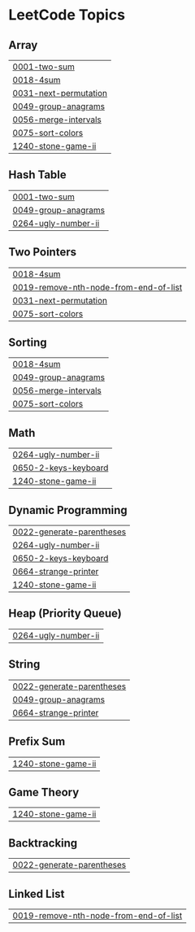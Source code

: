 
<!---LeetCode Topics Start-->
# LeetCode Topics
## Array
|  |
| ------- |
| [0001-two-sum](https://github.com/yadav-ved/LeetCode/tree/master/0001-two-sum) |
| [0018-4sum](https://github.com/yadav-ved/LeetCode/tree/master/0018-4sum) |
| [0031-next-permutation](https://github.com/yadav-ved/LeetCode/tree/master/0031-next-permutation) |
| [0049-group-anagrams](https://github.com/yadav-ved/LeetCode/tree/master/0049-group-anagrams) |
| [0056-merge-intervals](https://github.com/yadav-ved/LeetCode/tree/master/0056-merge-intervals) |
| [0075-sort-colors](https://github.com/yadav-ved/LeetCode/tree/master/0075-sort-colors) |
| [1240-stone-game-ii](https://github.com/yadav-ved/LeetCode/tree/master/1240-stone-game-ii) |
## Hash Table
|  |
| ------- |
| [0001-two-sum](https://github.com/yadav-ved/LeetCode/tree/master/0001-two-sum) |
| [0049-group-anagrams](https://github.com/yadav-ved/LeetCode/tree/master/0049-group-anagrams) |
| [0264-ugly-number-ii](https://github.com/yadav-ved/LeetCode/tree/master/0264-ugly-number-ii) |
## Two Pointers
|  |
| ------- |
| [0018-4sum](https://github.com/yadav-ved/LeetCode/tree/master/0018-4sum) |
| [0019-remove-nth-node-from-end-of-list](https://github.com/yadav-ved/LeetCode/tree/master/0019-remove-nth-node-from-end-of-list) |
| [0031-next-permutation](https://github.com/yadav-ved/LeetCode/tree/master/0031-next-permutation) |
| [0075-sort-colors](https://github.com/yadav-ved/LeetCode/tree/master/0075-sort-colors) |
## Sorting
|  |
| ------- |
| [0018-4sum](https://github.com/yadav-ved/LeetCode/tree/master/0018-4sum) |
| [0049-group-anagrams](https://github.com/yadav-ved/LeetCode/tree/master/0049-group-anagrams) |
| [0056-merge-intervals](https://github.com/yadav-ved/LeetCode/tree/master/0056-merge-intervals) |
| [0075-sort-colors](https://github.com/yadav-ved/LeetCode/tree/master/0075-sort-colors) |
## Math
|  |
| ------- |
| [0264-ugly-number-ii](https://github.com/yadav-ved/LeetCode/tree/master/0264-ugly-number-ii) |
| [0650-2-keys-keyboard](https://github.com/yadav-ved/LeetCode/tree/master/0650-2-keys-keyboard) |
| [1240-stone-game-ii](https://github.com/yadav-ved/LeetCode/tree/master/1240-stone-game-ii) |
## Dynamic Programming
|  |
| ------- |
| [0022-generate-parentheses](https://github.com/yadav-ved/LeetCode/tree/master/0022-generate-parentheses) |
| [0264-ugly-number-ii](https://github.com/yadav-ved/LeetCode/tree/master/0264-ugly-number-ii) |
| [0650-2-keys-keyboard](https://github.com/yadav-ved/LeetCode/tree/master/0650-2-keys-keyboard) |
| [0664-strange-printer](https://github.com/yadav-ved/LeetCode/tree/master/0664-strange-printer) |
| [1240-stone-game-ii](https://github.com/yadav-ved/LeetCode/tree/master/1240-stone-game-ii) |
## Heap (Priority Queue)
|  |
| ------- |
| [0264-ugly-number-ii](https://github.com/yadav-ved/LeetCode/tree/master/0264-ugly-number-ii) |
## String
|  |
| ------- |
| [0022-generate-parentheses](https://github.com/yadav-ved/LeetCode/tree/master/0022-generate-parentheses) |
| [0049-group-anagrams](https://github.com/yadav-ved/LeetCode/tree/master/0049-group-anagrams) |
| [0664-strange-printer](https://github.com/yadav-ved/LeetCode/tree/master/0664-strange-printer) |
## Prefix Sum
|  |
| ------- |
| [1240-stone-game-ii](https://github.com/yadav-ved/LeetCode/tree/master/1240-stone-game-ii) |
## Game Theory
|  |
| ------- |
| [1240-stone-game-ii](https://github.com/yadav-ved/LeetCode/tree/master/1240-stone-game-ii) |
## Backtracking
|  |
| ------- |
| [0022-generate-parentheses](https://github.com/yadav-ved/LeetCode/tree/master/0022-generate-parentheses) |
## Linked List
|  |
| ------- |
| [0019-remove-nth-node-from-end-of-list](https://github.com/yadav-ved/LeetCode/tree/master/0019-remove-nth-node-from-end-of-list) |
<!---LeetCode Topics End-->